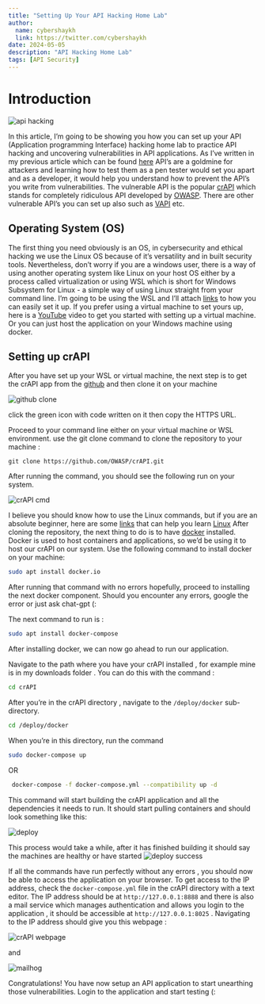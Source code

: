 ```yaml
---
title: "Setting Up Your API Hacking Home Lab"
author:
  name: cybershaykh
  link: https://twitter.com/cybershaykh
date: 2024-05-05
description: "API Hacking Home Lab"
tags: [API Security]
---
```


# Introduction

![api hacking](assets/img/API_hacking_home_lab.jpg)

In this article, I’m going to be showing you how you can set up your API (Application programming Interface) hacking home lab to practice API hacking and uncovering vulnerabilities in API applications. As I’ve written in my previous article which can be found [here](https://cybershaykh.github.io/posts/Introduction-to-API-Hacking/) API’s are a goldmine for attackers and learning how to test them as a pen tester would set you apart and as a developer, it would help you understand how to prevent the API’s you write from vulnerabilities. The vulnerable API is the popular [crAPI](https://github.com/OWASP/crAPI) which stands for completely ridiculous API developed by [OWASP](https://owasp.org/). There are other vulnerable API’s you can set up also such as [VAPI](https://github.com/roottusk/vapi/tree/master) etc. 

## Operating System (OS)
The first thing you need obviously is an OS, in cybersecurity and ethical hacking we use the Linux OS because of it’s versatility and in built security tools. Nevertheless, don’t worry if you are a windows user, there is a way of using another operating system like Linux on your host OS either by a process called virtualization or using WSL which is short for Windows Subsystem for Linux - a simple way of using Linux straight from your command line. I’m going to be using the WSL and I’ll attach [links](https://www.freecodecamp.org/news/how-to-install-wsl2-windows-subsystem-for-linux-2-on-windows-10/) to how you can easily set it up.  If you prefer using a virtual machine to set yours up, here is a [YouTube](https://youtu.be/MPkni85O9JA?si=vEXI0KhvLWGWLJUH) video to get you started with setting up a virtual machine. Or you can just host the application on your Windows machine using docker.  

## Setting up crAPI
After you have set up your WSL or virtual machine, the next step is to get the crAPI app from the [github](https://github.com/OWASP/crAPI) and then clone it on your machine

![github clone](assets/img/github_clone.png)

click the green icon with code written on it then copy the HTTPS URL. 

Proceed to your command line either on your virtual machine or WSL environment. use the git clone command to clone the repository to your machine : 
```
git clone https://github.com/OWASP/crAPI.git
```
After running the command, you should see the following run on your system. 

![crAPI cmd](assets/img/crAPI_cmd.png)

I believe you should know how to use the Linux commands, but if you are an absolute beginner, here are some [links](https://youtu.be/gd7BXuUQ91w?si=wfa2ChegAC1kC_zA) that can help you learn [Linux](https://youtu.be/gd7BXuUQ91w?si=wfa2ChegAC1kC_zA) After cloning the repository, the next thing to do is to have [docker](https://www.docker.com/) installed. Docker is used to host containers and applications, so we’d be using it to host our crAPI on our system. Use the following command to install docker on your machine:

```bash
sudo apt install docker.io
```
After running that command  with no errors hopefully, proceed to installing the next docker component. Should you encounter any errors, google the error or just ask chat-gpt (: 

The next command to run is : 
```bash
sudo apt install docker-compose
```
After installing docker, we can now go ahead to run our application.

 Navigate to the path where you have your crAPI installed , for example mine is in my downloads folder . You can do this with the command :
 ```bash
cd crAPI
```
After you’re in the crAPI directory , navigate to the `/deploy/docker` sub-directory.

```bash
cd /deploy/docker
```
When you’re in this directory, run the command 

```bash
sudo docker-compose up
```

OR

```bash
 docker-compose -f docker-compose.yml --compatibility up -d                 
```

This command will start building the crAPI application and all the dependencies it needs to run. It should start pulling containers and should look something like this:

![deploy](assets/img/crAPI_deploy.png)

This process would take a while, after it has finished building it should say the machines are healthy or have started
![deploy success](assets/img/crAPI_deploy_success.png)

If all the commands have run perfectly without any errors , you should now be able to access the application on your browser. To get access to the IP address, check the `docker-compose.yml` file in the crAPI directory with a text editor. The IP address should be at `http://127.0.0.1:8888` and there is also a mail service which manages authentication and allows you login to the application , it should be accessible at `http://127.0.0.1:8025` . Navigating to the IP address should give you this webpage : 

![crAPI webpage](assets/img/crAPI_webpage.png)

and

![mailhog](assets/img/crAPI_mailhog.png)

Congratulations! You have now setup an API application to start unearthing those vulnerabilities. Login to the application and start testing (:
